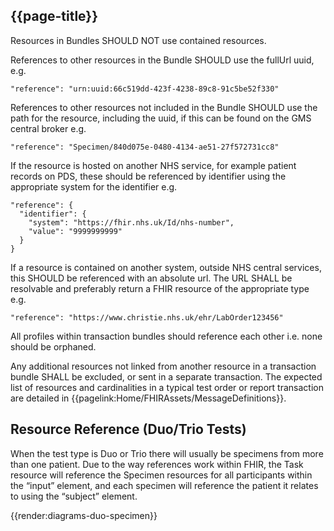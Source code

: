 ## {{page-title}}

Resources in Bundles SHOULD NOT use contained resources. 

References to other resources in the Bundle SHOULD use the fullUrl uuid, e.g. 

```
"reference": "urn:uuid:66c519dd-423f-4238-89c8-91c5be52f330"
```

References to other resources not included in the Bundle SHOULD use the path for the resource, including the uuid, if this can be found on the GMS central broker e.g. 

```
"reference": "Specimen/840d075e-0480-4134-ae51-27f572731cc8"
```

If the resource is hosted on another NHS service, for example patient records on PDS, these should be referenced by identifier using the appropriate system for the identifier e.g. 

```
"reference": {
  "identifier": {
    "system": "https://fhir.nhs.uk/Id/nhs-number",
    "value": "9999999999"
  }
}
```

If a resource is contained on another system, outside NHS central services, this SHOULD be referenced with an absolute url. The URL SHALL be resolvable and preferably return a FHIR resource of the appropriate type e.g.

```
"reference": "https://www.christie.nhs.uk/ehr/LabOrder123456"
```

All profiles within transaction bundles should reference each other i.e. none should be orphaned.

Any additional resources not linked from another resource in a transaction bundle SHALL be excluded, or sent in a separate transaction. The expected list of resources and cardinalities in a typical test order or report transaction are detailed in {{pagelink:Home/FHIRAssets/MessageDefinitions}}.

## Resource Reference (Duo/Trio Tests)
When the test type is Duo or Trio there will usually be specimens from more than one patient. Due to the way references work within FHIR, the Task resource will reference the Specimen resources for all participants within the “input” element, and each specimen will reference the patient it relates to using the “subject” element.

{{render:diagrams-duo-specimen}}